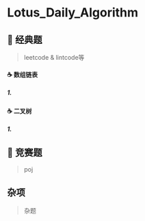 Lotus_Daily_Algorithm
===

## :snail: 经典题
> leetcode & lintcode等

#### :coffee:  数组链表

##### 1.

#### :coffee:  二叉树

##### 1. 

## :snail: 竞赛题
> poj

## 杂项

> 杂题


